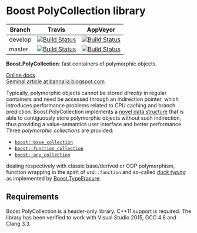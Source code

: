 # Boost PolyCollection library

Branch   | Travis | AppVeyor
---------|--------|---------
develop  | [![Build Status](https://travis-ci.org/boostorg/poly_collection.svg?branch=develop)](https://travis-ci.org/boostorg/poly_collection) | [![Build Status](https://ci.appveyor.com/api/projects/status/github/boostorg/poly_collection?branch=develop&svg=true)](https://ci.appveyor.com/project/joaquintides/poly-collection)
master   | [![Build Status](https://travis-ci.org/boostorg/poly_collection.svg?branch=master)](https://travis-ci.org/boostorg/poly_collection) | [![Build Status](https://ci.appveyor.com/api/projects/status/github/boostorg/poly_collection?branch=master&svg=true)](https://ci.appveyor.com/project/joaquintides/poly-collection)

**Boost.PolyCollection**: fast containers of polymorphic objects.

[Online docs](http://boost.org/libs/poly_collection)  
[Seminal article at bannalia.blogspot.com](http://bannalia.blogspot.com/2014/05/fast-polymorphic-collections.html)

Typically, polymorphic objects cannot be stored *directly* in regular containers
and need be accessed through an indirection pointer, which introduces performance
problems related to CPU caching and branch prediction. Boost.PolyCollection
implements a
[novel data structure](http://www.boost.org/doc/html/poly_collection/an_efficient_polymorphic_data_st.html)
that is able to contiguously store polymorphic objects without such indirection,
thus providing a value-semantics user interface and better performance.
Three *polymorphic collections* are provided:

* [`boost::base_collection`](http://www.boost.org/doc/html/poly_collection/tutorial.html#poly_collection.tutorial.basics.boost_base_collection) 
* [`boost::function_collection`](http://www.boost.org/doc/html/poly_collection/tutorial.html#poly_collection.tutorial.basics.boost_function_collection)
* [`boost::any_collection`](http://www.boost.org/doc/html/poly_collection/tutorial.html#poly_collection.tutorial.basics.boost_any_collection)

dealing respectively with classic base/derived or OOP polymorphism, function wrapping
in the spirit of `std::function` and so-called
[*duck typing*](https://en.wikipedia.org/wiki/Duck_typing) as implemented by
[Boost.TypeErasure](http://www.boost.org/libs/type_erasure).

## Requirements

Boost.PolyCollection is a header-only library. C++11 support is required. The library has been verified to work with Visual Studio 2015, GCC 4.8 and Clang 3.3.
